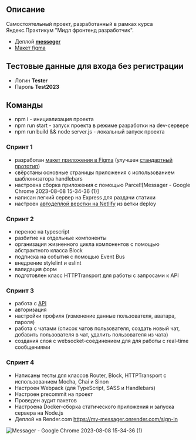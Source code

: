 
## Описание

Самостоятельный проект, разработанный в рамках курса Яндекс.Практикум "Мидл фронтенд разработчик". 

- Деплой **[messeger](https://my-messager.onrender.com)**
- [Макет figma](https://www.figma.com/file/bb2uxusIP7DzcWLj5qITnJ/Chat_external_link-(Copy)?node-id=0%3A1&t=BECpoojdFInoPUYE-1)

## Тестовые данные для входа без регистрации
- Логин **Tester**
- Пароль **Test2023**

## Команды

- npm i - инициализация проекта
- npm run start - запуск проекта в режиме разработки на dev-сервере
- npm run build && node server.js - локальный запуск проекта 

### Спринт 1 
- разработан [макет приложения в Figma](https://www.figma.com/file/bb2uxusIP7DzcWLj5qITnJ/Chat_external_link-(Copy)?node-id=0%3A1&t=BECpoojdFInoPUYE-1) (улучшен [стандартный прототип](https://www.figma.com/file/jF5fFFzgGOxQeB4CmKWTiE/Chat_external_link?node-id=0%3A1))
- свёрстаны основные страницы приложения с использованием шаблонизатора handlebars
- настроена сборка приложения с помощью Parcel![Messager - Google Chrome 2023-08-08 15-34-36 (1)]
- написан легкий сервер на Express для раздачи статики 
- настроен [автодеплой верстки на Netlify](https://63c0419acf5bc33db6300d3c--glowing-crisp-5ef741.netlify.app/) из ветки deploy

### Спринт 2 
- перенос на typescript
- разбитие на отдельные компоненты
- организация жизненного цикла компонентов с помощью абстрактного класса Block
- подписка на события с помощью Event Bus
- внедрение stylelint и eslint
- валидация форм
- подготовлен класс HTTPTransport для работы с запросами к API

### Спринт 3
- работа с [API](https://ya-praktikum.tech/api/v2/swagger/#/) 
- авторизация
- настройки профиля (изменение данные пользователя, аватара, пароля)
- работа с чатами (список чатов пользователя, создать новый чат, добавить пользователя в чат, удалить пользователя из чата)
- создания слоя с websocket-соединением для для работы с real-time сообщениями

### Спринт 4
- Напиcаны тесты для классов Router, Block, HTTPTransport с использованием  Mocha, Chai и Sinon
- Настроен Webpack (для TypeScript, SASS и Handlebars)
- Настроен precommit на проект
- Проведен аудит пакетов
- Настроена Docker-сборка статического приложения и запуска сервера на Node.js
- Деплой на Render.com https://my-messager.onrender.com/sign-in

![Messager - Google Chrome 2023-08-08 15-34-36 (1)](https://github.com/Vakulina/middle.messenger.praktikum.yandex/assets/80524794/45f55a54-480d-4172-ab1b-d9e9d0dbba1c)
